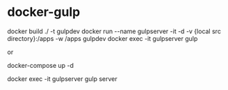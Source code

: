 # docker-gulp

docker build ./ -t gulpdev
docker run --name gulpserver -it -d -v {local src directory}:/apps -w /apps gulpdev
docker exec -it gulpserver gulp

or 

docker-compose up -d

docker exec -it gulpserver gulp server

